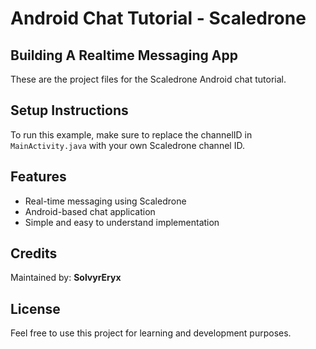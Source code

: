 # Android Chat Tutorial - Scaledrone

## Building A Realtime Messaging App

These are the project files for the Scaledrone Android chat tutorial.

## Setup Instructions

To run this example, make sure to replace the channelID in `MainActivity.java` with your own Scaledrone channel ID.

## Features

- Real-time messaging using Scaledrone
- Android-based chat application
- Simple and easy to understand implementation

## Credits

Maintained by: **SolvyrEryx**

## License

Feel free to use this project for learning and development purposes.
